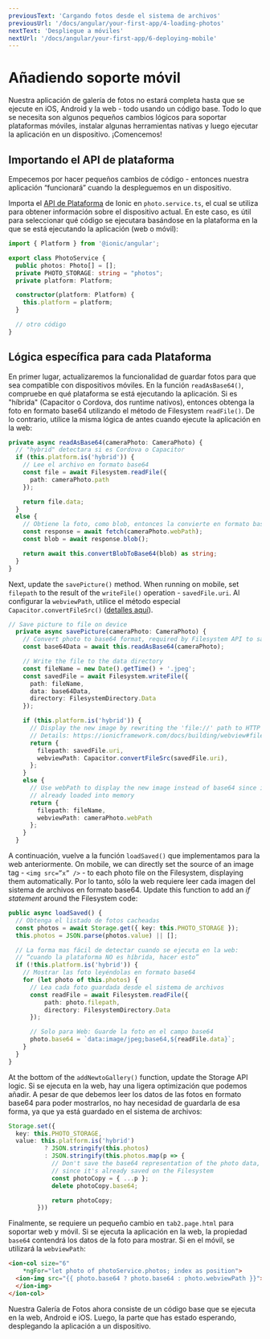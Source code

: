 ```yaml
---
previousText: 'Cargando fotos desde el sistema de archivos'
previousUrl: '/docs/angular/your-first-app/4-loading-photos'
nextText: 'Despliegue a móviles'
nextUrl: '/docs/angular/your-first-app/6-deploying-mobile'
---
```


# Añadiendo soporte móvil

Nuestra aplicación de galería de fotos no estará completa hasta que se ejecute en iOS, Android y la web - todo usando un código base. Todo lo que se necesita son algunos pequeños cambios lógicos para soportar plataformas móviles, instalar algunas herramientas nativas y luego ejecutar la aplicación en un dispositivo. ¡Comencemos!

## Importando el API de plataforma

Empecemos por hacer pequeños cambios de código - entonces nuestra aplicación “funcionará” cuando la despleguemos en un dispositivo.

Importa el [API de Plataforma](https://ionicframework.com/docs/angular/platform) de Ionic en `photo.service.ts`, el cual se utiliza para obtener información sobre el dispositivo actual. En este caso, es útil para seleccionar qué código se ejecutara basándose en la plataforma en la que se está ejecutando la aplicación (web o móvil):

```typescript
import { Platform } from '@ionic/angular';

export class PhotoService {
  public photos: Photo[] = [];
  private PHOTO_STORAGE: string = "photos";
  private platform: Platform;

  constructor(platform: Platform) {
    this.platform = platform;
  }

  // otro código
}
```

## Lógica específica para cada Plataforma

En primer lugar, actualizaremos la funcionalidad de guardar fotos para que sea compatible con dispositivos móviles. En la función `readAsBase64()`, compruebe en qué plataforma se está ejecutando la aplicación. Si es "híbrida" (Capacitor o Cordova, dos runtime nativos), entonces obtenga la foto en formato base64 utilizando el método de Filesystem `readFile()`. De lo contrario, utilice la misma lógica de antes cuando ejecute la aplicación en la web:

```typescript
private async readAsBase64(cameraPhoto: CameraPhoto) {
  // "hybrid" detectara si es Cordova o Capacitor
  if (this.platform.is('hybrid')) {
    // Lee el archivo en formato base64
    const file = await Filesystem.readFile({
      path: cameraPhoto.path
    });

    return file.data;
  }
  else {
    // Obtiene la foto, como blob, entonces la convierte en formato base64
    const response = await fetch(cameraPhoto.webPath);
    const blob = await response.blob();

    return await this.convertBlobToBase64(blob) as string;
  }
}
```

Next, update the `savePicture()` method. When running on mobile, set `filepath` to the result of the `writeFile()` operation - `savedFile.uri`. Al configurar la `webviewPath`, utilice el método especial `Capacitor.convertFileSrc()` ([detalles aquí](https://ionicframework.com/docs/core-concepts/webview#file-protocol)).

```typescript
// Save picture to file on device
  private async savePicture(cameraPhoto: CameraPhoto) {
    // Convert photo to base64 format, required by Filesystem API to save
    const base64Data = await this.readAsBase64(cameraPhoto);

    // Write the file to the data directory
    const fileName = new Date().getTime() + '.jpeg';
    const savedFile = await Filesystem.writeFile({
      path: fileName,
      data: base64Data,
      directory: FilesystemDirectory.Data
    });

    if (this.platform.is('hybrid')) {
      // Display the new image by rewriting the 'file://' path to HTTP
      // Details: https://ionicframework.com/docs/building/webview#file-protocol
      return {
        filepath: savedFile.uri,
        webviewPath: Capacitor.convertFileSrc(savedFile.uri),
      };
    }
    else {
      // Use webPath to display the new image instead of base64 since it's
      // already loaded into memory
      return {
        filepath: fileName,
        webviewPath: cameraPhoto.webPath
      };
    }
  }
```

A continuación, vuelve a la función `loadSaved()` que implementamos para la web anteriormente. On mobile, we can directly set the source of an image tag - `<img src=”x” />` - to each photo file on the Filesystem, displaying them automatically. Por lo tanto, sólo la web requiere leer cada imagen del sistema de archivos en formato base64. Update this function to add an _if statement_ around the Filesystem code:

```typescript
public async loadSaved() {
  // Obtenga el listado de fotos cacheadas
  const photos = await Storage.get({ key: this.PHOTO_STORAGE });
  this.photos = JSON.parse(photos.value) || [];

  // La forma mas fácil de detectar cuando se ejecuta en la web:
  // “cuando la plataforma NO es híbrida, hacer esto”
  if (!this.platform.is('hybrid')) {
    // Mostrar las foto leyéndolas en formato base64
    for (let photo of this.photos) {
      // Lea cada foto guardada desde el sistema de archivos
      const readFile = await Filesystem.readFile({
          path: photo.filepath,
          directory: FilesystemDirectory.Data
      });

      // Solo para Web: Guarde la foto en el campo base64
      photo.base64 = `data:image/jpeg;base64,${readFile.data}`;
    }
  }
}
```

At the bottom of the `addNewtoGallery()` function, update the Storage API logic. Si se ejecuta en la web, hay una ligera optimización que podemos añadir. A pesar de que debemos leer los datos de las fotos en formato base64 para poder mostrarlos, no hay necesidad de guardarla de esa forma, ya que ya está guardado en el sistema de archivos:

```typescript
Storage.set({
  key: this.PHOTO_STORAGE,
  value: this.platform.is('hybrid')
          ? JSON.stringify(this.photos)
          : JSON.stringify(this.photos.map(p => {
            // Don't save the base64 representation of the photo data,
            // since it's already saved on the Filesystem
            const photoCopy = { ...p };
            delete photoCopy.base64;

            return photoCopy;
        }))
```

Finalmente, se requiere un pequeño cambio en `tab2.page.html` para soportar web y móvil. Si se ejecuta la aplicación en la web, la propiedad `base64` contendrá los datos de la foto para mostrar. Si en el móvil, se utilizará la `webviewPath`:

```html
<ion-col size="6"
    *ngFor="let photo of photoService.photos; index as position">
  <ion-img src="{{ photo.base64 ? photo.base64 : photo.webviewPath }}">
  </ion-img>
</ion-col>
```

Nuestra Galería de Fotos ahora consiste de un código base que se ejecuta en la web, Android e iOS. Luego, la parte que has estado esperando, desplegando la aplicación a un dispositivo.
